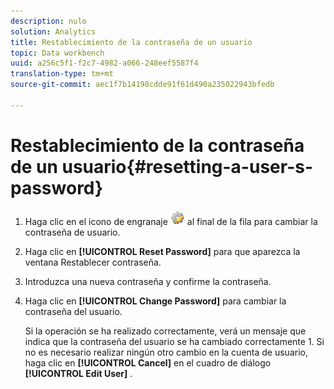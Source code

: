 ```yaml
---
description: nulo
solution: Analytics
title: Restablecimiento de la contraseña de un usuario
topic: Data workbench
uuid: a256c5f1-f2c7-4982-a066-248eef5587f4
translation-type: tm+mt
source-git-commit: aec1f7b14198cdde91f61d490a235022943bfedb

---
```



# Restablecimiento de la contraseña de un usuario{#resetting-a-user-s-password}

1. Haga clic en el icono de engranaje ![](assets/edit_icon.png) al final de la fila para cambiar la contraseña de usuario.
1. Haga clic en **[!UICONTROL Reset Password]** para que aparezca la ventana Restablecer contraseña.
1. Introduzca una nueva contraseña y confirme la contraseña.
1. Haga clic en **[!UICONTROL Change Password]** para cambiar la contraseña del usuario.

   Si la operación se ha realizado correctamente, verá un mensaje que indica que la contraseña del usuario se ha cambiado correctamente 1. Si no es necesario realizar ningún otro cambio en la cuenta de usuario, haga clic en **[!UICONTROL Cancel]** en el cuadro de diálogo **[!UICONTROL Edit User]** .
